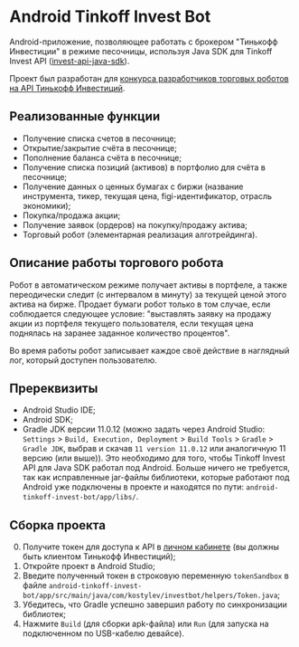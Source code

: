 # Android Tinkoff Invest Bot

Android-приложение, позволяющее работать с брокером "Тинькофф Инвестиции" в режиме песочницы, используя Java SDK для Tinkoff Invest API ([invest-api-java-sdk](https://github.com/Tinkoff/invest-api-java-sdk)).

Проект был разработан для [конкурса разработчиков торговых роботов на API Тинькофф Инвестиций](https://github.com/Tinkoff/invest-robot-contest).

## Реализованные функции

- Получение списка счетов в песочнице;
- Открытие/закрытие счёта в песочнице;
- Пополнение баланса счёта в песочнице;
- Получение списка позиций (активов) в портфолио для счёта в песочнице;
- Получение данных о ценных бумагах с биржи (название инструмента, тикер, текущая цена, figi-идентификатор, отрасль экономики);
- Покупка/продажа акции;
- Получение заявок (ордеров) на покупку/продажу актива;
- Торговый робот (элементарная реализация алготрейдинга).

## Описание работы торгового робота

Робот в автоматическом режиме получает активы в портфеле, а также переодически следит (с интервалом в минуту) за текущей ценой этого актива на бирже. Продает бумаги робот только в том случае, если соблюдается следующее условие: "выставлять заявку на продажу акции из портфеля текущего пользователя, если текущая цена поднялась на заранее заданное количество процентов".

Во время работы робот записывает каждое своё действие в наглядный лог, который доступен пользователю.

## Пререквизиты

- Android Studio IDE;
- Android SDK;
- Gradle JDK версии 11.0.12 (можно задать через Android Studio: `Settings` > `Build, Execution, Deployment` > `Build Tools` > `Gradle` > `Gradle JDK`, выбрав и скачав `11 version 11.0.12` или аналогичную 11 версию (или выше)). Это необходимо для того, чтобы Tinkoff Invest API для Java SDK работал под Android. Больше ничего не требуется, так как исправленные jar-файлы библиотеки, которые работают под Android уже подключены в проекте и находятся по пути: `android-tinkoff-invest-bot/app/libs/`.

## Сборка проекта

0. Получите токен для доступа к API в [личном кабинете](https://www.tinkoff.ru/invest/settings/) (вы должны быть клиентом Тинькофф Инвестиций);
1. Откройте проект в Android Studio;
2. Введите полученный токен в строковую переменную `tokenSandbox` в файле `android-tinkoff-invest-bot/app/src/main/java/com/kostylev/investbot/helpers/Token.java`;
3. Убедитесь, что Gradle успешно завершил работу по синхронизации библиотек;
4. Нажмите `Build` (для сборки apk-файла) или `Run` (для запуска на подключенном по USB-кабелю девайсе).
